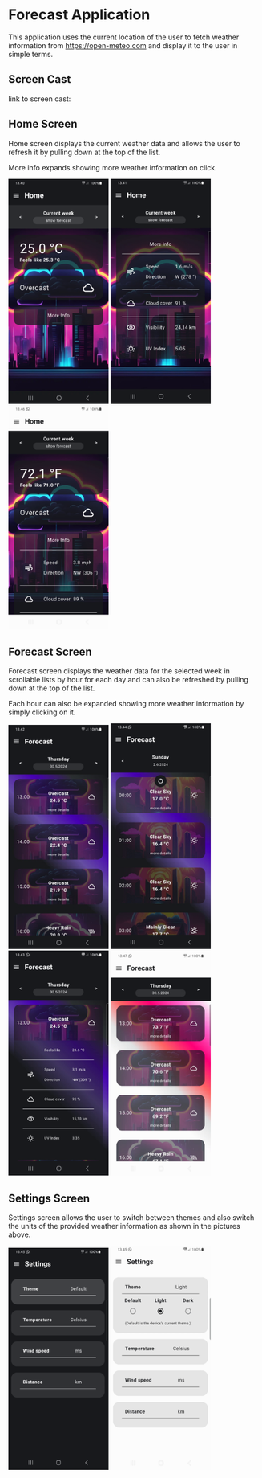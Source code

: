 # Forecast Application

This application uses the current location of the user to fetch weather information from https://open-meteo.com and display it to the user in simple terms.


## Screen Cast
link to screen cast: 


## Home Screen
Home screen displays the current weather data and allows the user to refresh it by pulling down at the top of the list.

More info expands showing more weather information on click.

<img src="images/homescreen-dark.PNG" alt="Dark Homescreen" width="200"> <img src="images/homescreen-dark-more-info.PNG" alt="Dark Homescreen Info" width="200"> <img src="images/homescreen-light.PNG" alt="Light Homescreen" width="200">


## Forecast Screen
Forecast screen displays the weather data for the selected week in scrollable lists by hour for each day and can also be refreshed by pulling down at the top of the list.

Each hour can also be expanded showing more weather information by simply clicking on it.

<img src="images/forecastscreen-dark.PNG" alt="Dark Forecastscreen" width="200"> <img src="images/loading.PNG" alt="Loading" width="200"> <img src="images/forecastscreen-dark-more-info.PNG" alt="Dark Forecastscreen Info" width="200"> <img src="images/forecastscreen-light.PNG" alt="Light Forecastscreen" width="200"> 


## Settings Screen
Settings screen allows the user to switch between themes and also switch the units of the provided weather information as shown in the pictures above.

<img src="images/settingsscreen-dark.PNG" alt="Dark Settingsscreen" width="200"> <img src="images/settingsscreen-light.PNG" alt="Light Settingsscreen" width="200">
